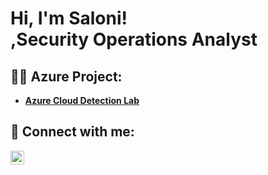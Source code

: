 <h1>Hi, I'm Saloni! <br/><a href="https://github.com/saloni416"></a>,Security Operations Analyst<a href="https://www.linkedin.com/in/saloni416/"></a></h1>

<h2> 👩‍💻 Azure Project:</h2>

- <b> [Azure Cloud Detection Lab](https://docs.google.com/document/d/1tz2hrVG5uQjYB4076olUtOvk604k43dqRnB-UhLylLY/edit#heading=h.ia4zilc3er5)</b>

<h2> 🤳 Connect with me:</h2>

[<img align="left" alt="Saloni Jain | LinkedIn" width="22px" src="https://cdn.jsdelivr.net/npm/simple-icons@v3/icons/linkedin.svg" />][linkedin]

[linkedin]: https://www.linkedin.com/in/saloni416/
